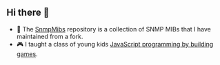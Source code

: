 ## Hi there 👋

- 🤿 The [SnmpMibs](/SnmpMibs) repository is a collection of SNMP MIBs that I have maintained from a fork.
- 🎮 I taught a class of young kids [JavaScript programming by building games](https://ww9rivers.github.io/).

<!--
**ww9rivers/ww9rivers** is a ✨ _special_ ✨ repository because its `README.md` (this file) appears on your GitHub profile.

Here are some ideas to get you started:

- 🔭 I’m currently working on ...
- 🌱 I’m currently learning ...
- 👯 I’m looking to collaborate on ...
- 🤔 I’m looking for help with ...
- 💬 Ask me about ...
- 📫 How to reach me: ...
- 😄 Pronouns: ...
- ⚡ Fun fact: ...
-->
